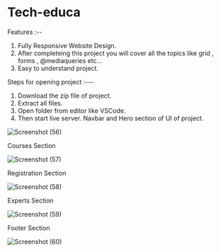 # Tech-educa

Features :--

1. Fully Responsive Website Design.
2. After completeing this project you will cover all the topics like grid , forms , @mediaqueries etc...
3. Easy to understand project.

Steps for opening project :---

1. Download the zip file of project.
2. Extract all files.
3. Open folder from editor like VSCode.
4. Then start live server. 
Navbar and Hero section of UI of project.

![Screenshot (56)](https://user-images.githubusercontent.com/107615912/205567836-3f866977-d972-4a4e-ad72-9eedb47895ec.png)

 Courses Section 

![Screenshot (57)](https://user-images.githubusercontent.com/107615912/205568120-bfed9258-974c-4234-a4d8-c11b5da9a7a0.png)

Registration Section

![Screenshot (58)](https://user-images.githubusercontent.com/107615912/205568305-fa64af7e-8e64-4934-b8ae-9ba0108aa341.png)

Experts Section

![Screenshot (59)](https://user-images.githubusercontent.com/107615912/205568498-e0e5dec8-9c1a-46b1-b6c4-cf1cccd2ce74.png)

Footer Section

![Screenshot (60)](https://user-images.githubusercontent.com/107615912/205568636-57ab64be-4170-477d-9afb-39b1c399af0a.png)

